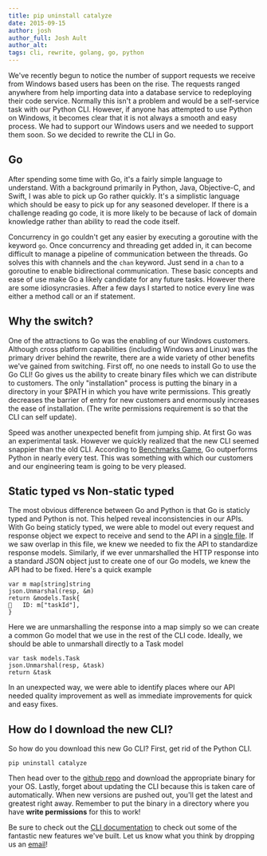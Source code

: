 ```yaml
---
title: pip uninstall catalyze
date: 2015-09-15
author: josh
author_full: Josh Ault
author_alt:
tags: cli, rewrite, golang, go, python
---
```


We've recently begun to notice the number of support requests we receive from Windows based users has been on the rise. The requests ranged anywhere from help importing data into a database service to redeploying their code service. Normally this isn't a problem and would be a self-service task with our Python CLI. However, if anyone has attempted to use Python on Windows, it becomes clear that it is not always a smooth and easy process. We had to support our Windows users and we needed to support them soon. So we decided to rewrite the CLI in Go.

## Go

After spending some time with Go, it's a fairly simple language to understand. With a background primarily in Python, Java, Objective-C, and Swift, I was able to pick up Go rather quickly. It's a simplistic language which should be easy to pick up for any seasoned developer. If there is a challenge reading go code, it is more likely to be because of lack of domain knowledge rather than ability to read the code itself.

Concurrency in go couldn't get any easier by executing a goroutine with the keyword `go`. Once concurrency and threading get added in, it can become difficult to manage a pipeline of communication between the threads. Go solves this with channels and the `chan` keyword. Just send in a `chan` to a goroutine to enable bidirectional communication. These basic concepts and ease of use make Go a likely candidate for any future tasks. However there are some idiosyncrasies. After a few days I started to notice every line was either a method call or an if statement. 

## Why the switch?

One of the attractions to Go was the enabling of our Windows customers. Although cross platform capabilities (including Windows and Linux) was the primary driver behind the rewrite, there are a wide variety of other benefits we've gained from switching. First off, no one needs to install Go to use the Go CLI! Go gives us the ability to create binary files which we can distribute to customers. The only "installation" process is putting the binary in a directory in your $PATH in which you have write permissions. This greatly decreases the barrier of entry for new customers and enormously increases the ease of installation. (The write permissions requirement is so that the CLI can self update).

Speed was another unexpected benefit from jumping ship. At first Go was an experimental task. However we quickly realized that the new CLI seemed snappier than the old CLI. According to [Benchmarks Game](http://benchmarksgame.alioth.debian.org/u64q/compare.php?lang=go&lang2=python3), Go outperforms Python in nearly every test. This was something with which our customers and our engineering team is going to be very pleased.

## Static typed vs Non-static typed

The most obvious difference between Go and Python is that Go is staticly typed and Python is not. This helped reveal inconsistencies in our APIs. With Go being staticly typed, we were able to model out every request and response object we expect to receive and send to the API in a [single file](https://github.com/catalyzeio/cli/blob/master/models/models.go). If we saw overlap in this file, we knew we needed to fix the API to standardize response models. Similarly, if we ever unmarshalled the HTTP response into a standard JSON object just to create one of our Go models, we knew the API had to be fixed. Here's a quick example

```
var m map[string]string
json.Unmarshal(resp, &m)
return &models.Task{
	ID: m["taskId"],
}
```

Here we are unmarshalling the response into a map simply so we can create a common Go model that we use in the rest of the CLI code. Ideally, we should be able to unmarshall directly to a Task model

```
var task models.Task
json.Unmarshal(resp, &task)
return &task
```

In an unexpected way, we were able to identify places where our API needed quality improvement as well as immediate improvements for quick and easy fixes.

## How do I download the new CLI?

So how do you download this new Go CLI? First, get rid of the Python CLI.

```
pip uninstall catalyze
```

Then head over to the [github repo](https://github.com/catalyzeio/cli#automatic-updates) and download the appropriate binary for your OS. Lastly, forget about updating the CLI because this is taken care of automatically. When new versions are pushed out, you'll get the latest and greatest right away. Remember to put the binary in a directory where you have **write permissions** for this to work! 

Be sure to check out the [CLI documentation](https://github.com/catalyzeio/cli/blob/master/Docs.md) to check out some of the fantastic new features we've built. Let us know what you think by dropping us an [email](mailto:hello@catalyze.io)!